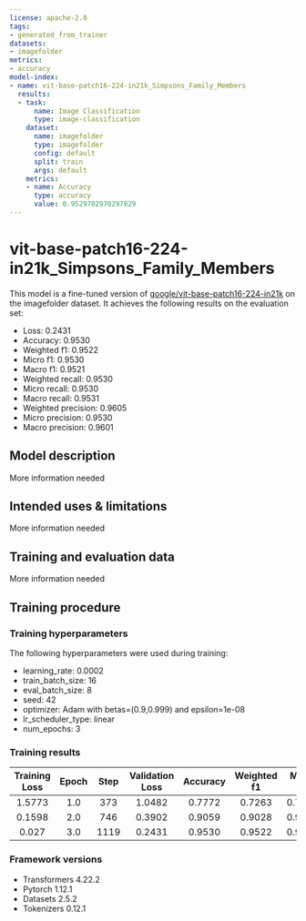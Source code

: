 ```yaml
---
license: apache-2.0
tags:
- generated_from_trainer
datasets:
- imagefolder
metrics:
- accuracy
model-index:
- name: vit-base-patch16-224-in21k_Simpsons_Family_Members
  results:
  - task:
      name: Image Classification
      type: image-classification
    dataset:
      name: imagefolder
      type: imagefolder
      config: default
      split: train
      args: default
    metrics:
    - name: Accuracy
      type: accuracy
      value: 0.9529702970297029
---
```


<!-- This model card has been generated automatically according to the information the Trainer had access to. You
should probably proofread and complete it, then remove this comment. -->

# vit-base-patch16-224-in21k_Simpsons_Family_Members

This model is a fine-tuned version of [google/vit-base-patch16-224-in21k](https://huggingface.co/google/vit-base-patch16-224-in21k) on the imagefolder dataset.
It achieves the following results on the evaluation set:
- Loss: 0.2431
- Accuracy: 0.9530
- Weighted f1: 0.9522
- Micro f1: 0.9530
- Macro f1: 0.9521
- Weighted recall: 0.9530
- Micro recall: 0.9530
- Macro recall: 0.9531
- Weighted precision: 0.9605
- Micro precision: 0.9530
- Macro precision: 0.9601

## Model description

More information needed

## Intended uses & limitations

More information needed

## Training and evaluation data

More information needed

## Training procedure

### Training hyperparameters

The following hyperparameters were used during training:
- learning_rate: 0.0002
- train_batch_size: 16
- eval_batch_size: 8
- seed: 42
- optimizer: Adam with betas=(0.9,0.999) and epsilon=1e-08
- lr_scheduler_type: linear
- num_epochs: 3

### Training results

| Training Loss | Epoch | Step | Validation Loss | Accuracy | Weighted f1 | Micro f1 | Macro f1 | Weighted recall | Micro recall | Macro recall | Weighted precision | Micro precision | Macro precision |
|:-------------:|:-----:|:----:|:---------------:|:--------:|:-----------:|:--------:|:--------:|:---------------:|:------------:|:------------:|:------------------:|:---------------:|:---------------:|
| 1.5773        | 1.0   | 373  | 1.0482          | 0.7772   | 0.7263      | 0.7772   | 0.7261   | 0.7772          | 0.7772       | 0.7778       | 0.8933             | 0.7772          | 0.8922          |
| 0.1598        | 2.0   | 746  | 0.3902          | 0.9059   | 0.9028      | 0.9059   | 0.9026   | 0.9059          | 0.9059       | 0.9060       | 0.9224             | 0.9059          | 0.9219          |
| 0.027         | 3.0   | 1119 | 0.2431          | 0.9530   | 0.9522      | 0.9530   | 0.9521   | 0.9530          | 0.9530       | 0.9531       | 0.9605             | 0.9530          | 0.9601          |


### Framework versions

- Transformers 4.22.2
- Pytorch 1.12.1
- Datasets 2.5.2
- Tokenizers 0.12.1
